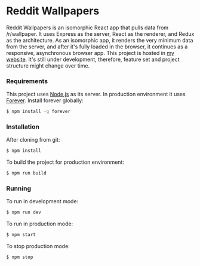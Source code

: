 # Reddit Wallpapers

Reddit Wallpapers is an isomorphic React app that pulls data from /r/wallpaper. It uses Express as the server, React as the renderer, and Redux as the architecture. As an isomorphic app, it renders the very minimum data from the server, and after it's fully loaded in the browser, it continues as a responsive, asynchronous browser app. This project is hosted in [my website]. It's still under development, therefore, feature set and project structure might change over time.

### Requirements

This project uses [Node.js] as its server. In production environment it uses [Forever]. Install forever globally:
```sh
$ npm install -g forever
```

### Installation

After cloning from git:
```sh
$ npm install
```
To build the project for production environment:
```sh
$ npm run build
```

### Running

To run in development mode:
```sh
$ npm run dev
```
To run in production mode:
```sh
$ npm start
```
To stop production mode:
```sh
$ npm stop
```

   [Node.js]: <http://nodejs.org>
   [Forever]: <https://github.com/foreverjs/forever>
   [my website]: <http://wallpaper.sokcoba.in>
